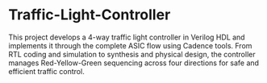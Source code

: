 # Traffic-Light-Controller
This project develops a 4-way traffic light controller in Verilog HDL and implements it through the complete ASIC flow using Cadence tools. From RTL coding and simulation to synthesis and physical design, the controller manages Red-Yellow-Green sequencing across four directions for safe and efficient traffic control.
